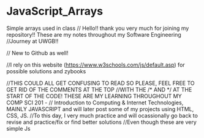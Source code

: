 # JavaScript_Arrays
Simple arrays used in class
// Hello!! thank you very much for joining my repository!! These are my notes throughout my Software Engineering
//Journey at UWGB!!

// New to Github as well!


//I rely on this website (https://www.w3schools.com/js/default.asp) for possible solutions and zybooks

//THIS COULD ALL GET CONFUSING TO READ SO PLEASE, FEEL FREE TO GET RID OF THE COMMENTS AT THE TOP
//WITH THE /* AND */ AT THE START OF THE CODE! THESE ARE MY LEARNING THROUGHOUT MY COMP SCI 201 - 
// Introduction to Computing & Internet Technologies, MAINLY JAVASCRIPT and will later post some of my projects using HTML, CSS, JS.
//To this day, I very much practice and will ocassionally go back to revise and practice/fix or find better solutions
//Even though these are very simple Js
